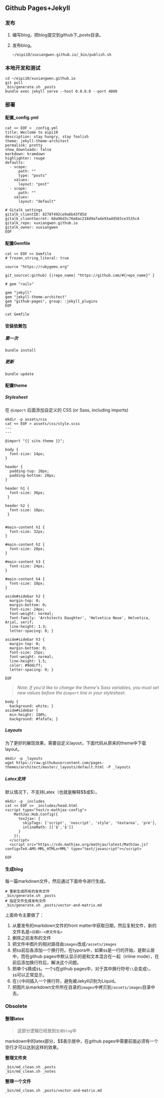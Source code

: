 ## Github Pages+Jekyll

### 发布

1. 编写blog，把blog提交到github下_posts目录。

2. 发布blog。

   ~~~
   ~/eipi10/xuxiangwen.github.io/_bin/publish.sh
   ~~~

### 本地开发和测试

~~~shell
cd ~/eipi10/xuxiangwen.github.io
git pull
_bin/generate.sh _posts
bundle exec jekyll serve --host 0.0.0.0 --port 4000
~~~

### 部署

#### 配置_config.yml

~~~
cat << EOF > _config.yml
title: Weclome to eipi10
description: stay hungry, stay foolish
theme: jekyll-theme-architect
permalink: pretty 
show_downloads: false
markdown: kramdown
highlighter: rouge
defaults:
  - scope:
      path: ""
      type: "posts"
    values:
      layout: "post"
  - scope:
      path: ""
    values:
      layout: "default"

# Gitalk settings
gitalk_clientID: 8278f492ce9a6b43f85d
gitalk_clientSecret: 68a96d3c76e8ac218d9afa4e93add583ce3535c4
gitalk_repo: xuxiangwen.github.io
gitalk_owner: xuxiangwen
EOF

~~~



#### 配置Gemfile

~~~
cat << EOF >> Gemfile
# frozen_string_literal: true

source "https://rubygems.org"

git_source(:github) {|repo_name| "https://github.com/#{repo_name}" }

# gem "rails"

gem "jekyll"
gem "jekyll-theme-architect"
gem "github-pages", group: :jekyll_plugins
EOF

cat Gemfile
~~~

#### 安装依赖包

##### 第一次

~~~
bundle install
~~~

##### 更新

~~~
bundle update
~~~

#### 配置theme

##### Stylesheet

在 `@import` 后面添加自定义的 CSS (or Sass, including imports)

~~~
mkdir -p assets/css
cat << EOF > assets/css/style.scss
---
---

@import "{{ site.theme }}";

body {
  font-size: 14px;
}

header {
  padding-top: 20px;
  padding-bottom: 20px;
}

header h1 {
  font-size: 36px;
 }
  
header h2 {
  font-size: 18px;
 }  
  
 
#main-content h1 {
  font-size: 32px;
}

#main-content h2 {
  font-size: 28px;
}

#main-content h3 {
  font-size: 24px;
}

#main-content h4 {
  font-size: 18px;
}

aside#sidebar h2 {
  margin-top: 0;
  margin-bottom: 0;
  font-size: 24px;
  font-weight: normal;
  font-family: 'Architects Daughter', 'Helvetica Neue', Helvetica, Arial, serif;
  line-height: 1.3;
  letter-spacing: 0; }

aside#sidebar h3 {
  margin-top: 0;
  margin-bottom: 0;
  font-size: 15px;
  font-weight: normal;
  line-height: 1.5;
  color: #9ddcff;
  letter-spacing: 0; }

EOF
~~~

> *Note: If you'd like to change the theme's Sass variables, you must set new values before the `@import` line in your stylesheet.*

~~~
body {
  background: white; }
aside#sidebar {
  min-height: 100%;
  background: #fafafa; }
~~~

##### Layouts

为了更好的展现效果，需要自定义layout，下面代码从原来的theme中下载layout。

~~~
mkdir -p _layouts
wget https://raw.githubusercontent.com/pages-themes/architect/master/_layouts/default.html -P _layouts
~~~

##### Latex支持

默认情况下，不支持Latex（也就是解释\$\$或\$）。

~~~
mkdir -p _includes
cat << EOF >> _includes/head.html
<script type="text/x-mathjax-config">
    MathJax.Hub.Config({
      tex2jax: {
        skipTags: ['script', 'noscript', 'style', 'textarea', 'pre'],
        inlineMath: [['$','$']]
      }
    });
  </script>
  <script src="https://cdn.mathjax.org/mathjax/latest/MathJax.js?config=TeX-AMS-MML_HTMLorMML" type="text/javascript"></script> 
  
EOF
~~~

#### 生成blog

每一篇markdown文件，然后通过下面命令进行生成。

~~~
# 重新生成所有的发布文件
_bin/generate.sh _posts     
# 指定文件生成发布文件
_bin/generate.sh _posts/vector-and-matrix.md
~~~

上面命令主要做了：

1. 从要发布的markdown文件的front matter中获取日期，然后复制文件，新的文件名是`<日期>-<原文件名>`
2. 删除之前发布的文件
3. 把文件中图片的相对路径由`images`改成`/assets/images`
4. 把`$$`前后各添加一个换行符。在typora中，如果`$$`是一行的开始，是默认居中，而在github pages中默认显示的是和文本混合在一起（inline mode），在前后添加换行符后，解决这个问题。
5. 把单个`$`换成`$$`。一个`$`在github pages中，对于其中换行符号`\\`会变成`\`，`$$`可以正常显示。
6. 在`{{`中间插入一个换行符，避免被Jekyll识别为Liquid。
7. 把图片从markdown文件所在目录的`images`中拷贝到`/assets/images`目录中去。

### Obsolete

#### 整理latex

>  这部分逻辑已经放到`生成blog`中

markdown中的latex部分，\$\$表示居中，在github pages中需要前面必须有一个空行才可以达到这样的效果。

**整理文件夹**

~~~
_bin/md_clean.sh _posts
_bin/md_clean.sh _notes
~~~

**整理一个文件**

~~~
_bin/md_clean.sh _posts/vector-and-matrix.md
~~~

